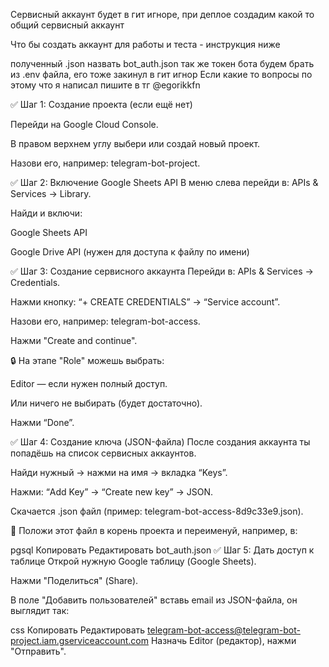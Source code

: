 Сервисный аккаунт будет в гит игноре, при деплое создадим какой то общий сервисный аккаунт

Что бы создать аккаунт для работы и теста - инструкция ниже

полученный .json назвать bot_auth.json
так же токен бота будем брать из .env файла, его тоже закинул в гит игнор
Если какие то вопросы по этому что я написал пишите в тг @egorikkfn



✅ Шаг 1: Создание проекта (если ещё нет)

Перейди на Google Cloud Console.

В правом верхнем углу выбери или создай новый проект.

Назови его, например: telegram-bot-project.

✅ Шаг 2: Включение Google Sheets API
В меню слева перейди в: APIs & Services → Library.

Найди и включи:

Google Sheets API

Google Drive API (нужен для доступа к файлу по имени)

✅ Шаг 3: Создание сервисного аккаунта
Перейди в: APIs & Services → Credentials.

Нажми кнопку: “+ CREATE CREDENTIALS” → “Service account”.

Назови его, например: telegram-bot-access.

Нажми "Create and continue".

🔒 На этапе "Role" можешь выбрать:

Editor — если нужен полный доступ.

Или ничего не выбирать (будет достаточно).

Нажми “Done”.

✅ Шаг 4: Создание ключа (JSON-файла)
После создания аккаунта ты попадёшь на список сервисных аккаунтов.

Найди нужный → нажми на имя → вкладка “Keys”.

Нажми: “Add Key” → “Create new key” → JSON.

Скачается .json файл (пример: telegram-bot-access-8d9c33e9.json).

📁 Положи этот файл в корень проекта и переименуй, например, в:

pgsql
Копировать
Редактировать
bot_auth.json
✅ Шаг 5: Дать доступ к таблице
Открой нужную Google таблицу (Google Sheets).

Нажми "Поделиться" (Share).

В поле "Добавить пользователей" вставь email из JSON-файла, он выглядит так:

css
Копировать
Редактировать
telegram-bot-access@telegram-bot-project.iam.gserviceaccount.com
Назначь Editor (редактор), нажми "Отправить".